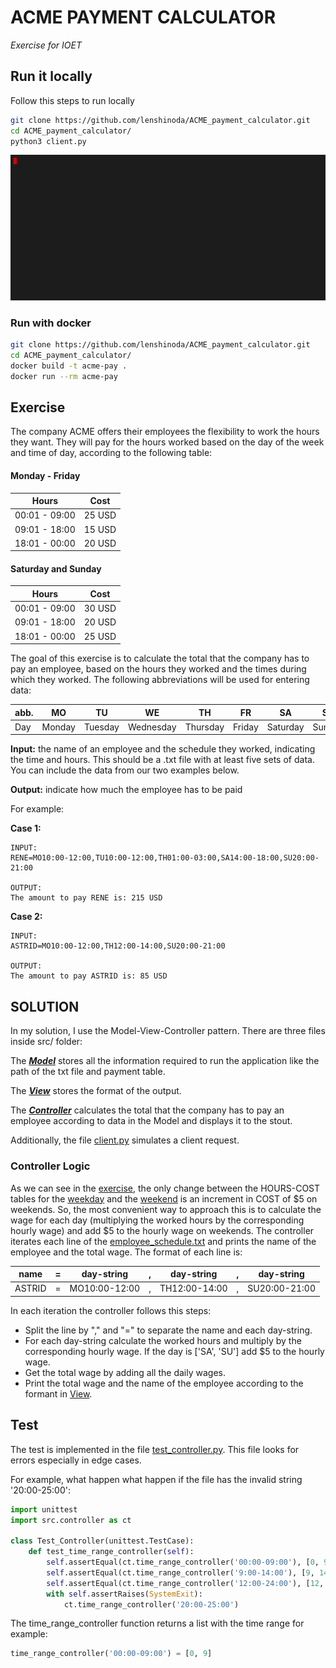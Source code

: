 # ACME PAYMENT CALCULATOR

_Exercise for IOET_

## Run it locally

Follow this steps to run locally

```sh
git clone https://github.com/lenshinoda/ACME_payment_calculator.git
cd ACME_payment_calculator/
python3 client.py
```

![](console.gif)

### Run with docker

```sh
git clone https://github.com/lenshinoda/ACME_payment_calculator.git
cd ACME_payment_calculator/
docker build -t acme-pay .
docker run --rm acme-pay
```

## Exercise

The company ACME offers their employees the flexibility to work the hours they want. They will pay for the hours worked based on the day of the week and time of day, according to the following table:

#### Monday - Friday

| Hours         | Cost   |
| ------------- | ------ |
| 00:01 - 09:00 | 25 USD |
| 09:01 - 18:00 | 15 USD |
| 18:01 - 00:00 | 20 USD |

#### Saturday and Sunday

| Hours         | Cost   |
| ------------- | ------ |
| 00:01 - 09:00 | 30 USD |
| 09:01 - 18:00 | 20 USD |
| 18:01 - 00:00 | 25 USD |

The goal of this exercise is to calculate the total that the company has to pay an employee, based on the hours they worked and the times during which they worked. The following abbreviations will be used for entering data:

| abb. | MO     | TU      | WE        | TH       | FR     | SA       | SU     |
| ---- | ------ | ------- | --------- | -------- | ------ | -------- | ------ |
| Day  | Monday | Tuesday | Wednesday | Thursday | Friday | Saturday | Sunday |

**Input:** the name of an employee and the schedule they worked, indicating the time and hours. This should be a .txt file with at least five sets of data. You can include the data from our two examples below.

**Output:** indicate how much the employee has to be paid

For example:

**Case 1:**

```
INPUT:
RENE=MO10:00-12:00,TU10:00-12:00,TH01:00-03:00,SA14:00-18:00,SU20:00-21:00

OUTPUT:
The amount to pay RENE is: 215 USD
```

**Case 2:**

```
INPUT:
ASTRID=MO10:00-12:00,TH12:00-14:00,SU20:00-21:00

OUTPUT:
The amount to pay ASTRID is: 85 USD
```

## SOLUTION

In my solution, I use the Model-View-Controller pattern. There are three files inside src/ folder:

The [**_Model_**](src/model.py) stores all the information required to run the application like the path of the txt file and payment table.

The [**_View_**](src/view.py) stores the format of the output.

The [**_Controller_**](src/controller.py) calculates the total that the company has to pay an employee according to data in the Model and displays it to the stout.

Additionally, the file [client.py](client.py) simulates a client request.

### Controller Logic

As we can see in the [exercise](#exercise), the only change between the HOURS-COST tables for the [weekday](#monday---friday) and the [weekend](#saturday-and-sunday) is an increment in COST of $5 on weekends. So, the most convenient way to approach this is to calculate the wage for each day (multiplying the worked hours by the corresponding hourly wage) and add $5 to the hourly wage on weekends. The controller iterates each line of the [employee_schedule.txt](employee_schedule.txt) and prints the name of the employee and the total wage. The format of each line is:

| name   | =   | day-string    | ,   | day-string    | ,   | day-string    |
| ------ | --- | ------------- | --- | ------------- | --- | ------------- |
| ASTRID | =   | MO10:00-12:00 | ,   | TH12:00-14:00 | ,   | SU20:00-21:00 |

In each iteration the controller follows this steps:

- Split the line by "," and "=" to separate the name and each day-string.
- For each day-string calculate the worked hours and multiply by the corresponding hourly wage. If the day is ['SA', 'SU'] add $5 to the hourly wage.
- Get the total wage by adding all the daily wages.
- Print the total wage and the name of the employee according to the formant in [View](src/view.py).

## Test

The test is implemented in the file [test_controller.py](test_controller.py). This file looks for errors especially in edge cases.

For example, what happen what happen if the file has the invalid string '20:00-25:00':

```python
import unittest
import src.controller as ct

class Test_Controller(unittest.TestCase):
    def test_time_range_controller(self):
        self.assertEqual(ct.time_range_controller('00:00-09:00'), [0, 9])
        self.assertEqual(ct.time_range_controller('9:00-14:00'), [9, 14])
        self.assertEqual(ct.time_range_controller('12:00-24:00'), [12, 24])
        with self.assertRaises(SystemExit):
            ct.time_range_controller('20:00-25:00')
```

The time_range_controller function returns a list with the time range for example:

```python
time_range_controller('00:00-09:00') = [0, 9]
```
